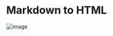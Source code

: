 # Markdown to HTML

![image](https://github.com/user-attachments/assets/122e860a-545c-43b2-bb5a-ac3724476325)
